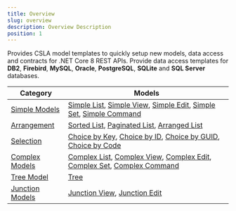 ```yaml
---
title: Overview
slug: overview
description: Overview Description
position: 1 
---
```


Provides CSLA model templates to quickly setup new models, data access and contracts
for .NET Core 8 REST APIs. Provide data access templates for __DB2__, __Firebird__,
__MySQL__, __Oracle__, __PostgreSQL__, __SQLite__ and __SQL Server__ databases.

Category | Models
---|---
[Simple Models](/models/simple) | [Simple List](/models/simple#simple-list), [Simple View](/models/simple#simple-view), [Simple Edit](/models/simple#simple-edit), [Simple Set](/models/simple#simple-set), [Simple Command](/models/simple#simple-command)
[Arrangement](/models/arrangement) | [Sorted List](/models/arrangement#sorted-list), [Paginated List](/models/arrangement#paginated-list), [Arranged List](/models/arrangement#arranged-list)
[Selection](/models/selection) | [Choice by Key](/models/selection#choice-by-key), [Choice by ID](/models/selection#choice-by-id), [Choice by GUID](/models/selection#choice-by-guid), [Choice by Code](/models/selection#choice-by-code)
[Complex Models](/models/complex) | [Complex List](/models/complex#complex-list), [Complex View](/models/complex#complex-view), [Complex Edit](/models/complex#complex-edit), [Complex Set](/models/complex#complex-set), [Complex Command](/models/complex#complex-command)
[Tree Model](/models/tree) | [Tree](/models/tree#tree)
[Junction Models](/models/junction) | [Junction View](/models/junction#junction-view), [Junction Edit](/models/junction#junction-edit)
